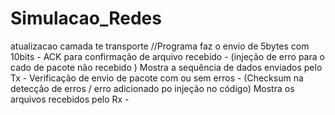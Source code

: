 # Simulacao_Redes
atualizacao camada te transporte
//Programa faz o envio de 5bytes com 10bits - 
ACK para confirmação de arquivo recebido - (injeção de erro para o cado de pacote não recebido )
Mostra a sequência de dados enviados pelo Tx - 
Verificação de envio de pacote com ou sem erros - (Checksum na detecção de erros / erro adicionado po injeção no código)
Mostra os arquivos recebidos pelo Rx -
